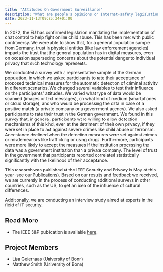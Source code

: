 ```yaml
---
title: "Attitudes On Government Surveillance"
description: "What are people's opinions on Internet-safety legislation?"
date: 2023-11-13T09:25:34+01:00
---
```


In 2022, the EU has confirmed legislation mandating the implementation of chat control to help fight online child abuse. This has been met with public controversy. We were able to show that, for a general population sample from Germany, trust in physical entities (like law enforcement agencies) impacts the trust that the general population has in digital measures, even on occasion superseding concerns about the potential danger to individual privacy that such technology represents.

We conducted a survey with a representative sample of the German population, in which we asked participants to rate their acceptance of proposed technical measures for the automatic detection of criminal activity in different scenarios. We changed several variables to test their influence on the participants' attitudes. We varied what type of data would be scanned (images or text messages), on what kind of medium (smartphones or cloud storage), and who would be processing the data in case of a positive match (a private company or a government agency). We also asked participants to rate their trust in the German government.
We found in this survey that, in general, participants were willing to allow detection mechanisms of this kind, even at the detriment of their own privacy, if they were set in place to act against severe crimes like child abuse or terrorism. Acceptance declined when the detection measures were set against crimes or misdemeanors like trafficking or using drugs.
Furthermore, participants were more likely to accept the measures if the institution processing the data was a government institution than a private company. The level of trust in the government that participants reported correlated statistically significantly with the likelihood of their acceptance.

This research was published at the IEEE Security and Privacy in May of this year (see our [Publications](/homepage/publications)). Based on our results and feedback we received, we are currently in the process of conducting additional surveys in other countries, such as the US, to get an idea of the influence of cultural differences.

Additionally, we are conducting an interview study aimed at experts in the field of IT security.

## Read More

- The IEEE S&P publication is available [here](https://doi.org/10.1109/SP46215.2023.10179417).

## Project Members

- Lisa Geierhaas (University of Bonn)
- Matthew Smith (University of Bonn)
